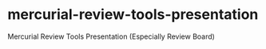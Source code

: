 # mercurial-review-tools-presentation
Mercurial Review Tools Presentation (Especially Review Board)
